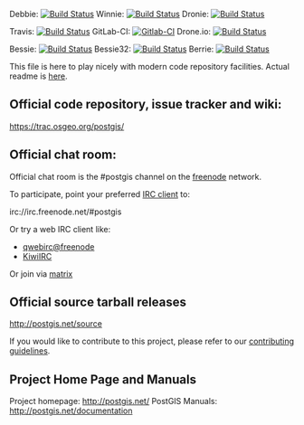 Debbie:
   [![Build Status](https://debbie.postgis.net/buildStatus/icon?job=PostGIS_3.0)](https://debbie.postgis.net/view/PostGIS/job/PostGIS_3.0/)
Winnie:
 [![Build Status](https://winnie.postgis.net:444/buildStatus/icon?job=PostGIS_3.0)](https://winnie.postgis.net:444/view/PostGIS/job/PostGIS_3.0/)
Dronie:
 [![Build Status](https://dronie.osgeo.org/api/badges/postgis/postgis/status.svg?branch=stable-3.0)](https://dronie.osgeo.org/postgis/postgis?branch=stable-3.0)

Travis:
 [![Build Status](https://api.travis-ci.org/postgis/postgis.svg?branch=stable-3.0)](http://travis-ci.org/postgis/postgis)
GitLab-CI:
 [![Gitlab-CI](https://gitlab.com/postgis/postgis/badges/stable-3.0/pipeline.svg)](https://gitlab.com/postgis/postgis/commits/stable-3.0)
Drone.io:
 [![Build Status](https://cloud.drone.io/api/badges/postgis/postgis/status.svg?branch=stable-3.0)](https://cloud.drone.io/postgis/postgis?branch=stable-3.0)


Bessie:
 [![Build Status](https://debbie.postgis.net/buildStatus/icon?job=PostGIS_Worker_Run%2Flabel%3Dbessie)](https://debbie.postgis.net/view/PostGIS/job/PostGIS_Worker_Run/label=bessie/)
Bessie32:
 [![Build Status](https://debbie.postgis.net/buildStatus/icon?job=PostGIS_Worker_Run%2Flabel%3Dbessie32)](https://debbie.postgis.net/view/PostGIS/job/PostGIS_Worker_Run/label=bessie32/)
Berrie:
 [![Build Status](https://debbie.postgis.net/buildStatus/icon?job=PostGIS_Worker_Run%2Flabel%3Dberrie)](https://debbie.postgis.net/view/PostGIS/job/PostGIS_Worker_Run/label=berrie/)


This file is here to play nicely with modern code repository facilities.
Actual readme is [here](README.postgis).

## Official code repository, issue tracker and wiki:
https://trac.osgeo.org/postgis/

## Official chat room:

Official chat room is the #postgis channel on the
[freenode](https://freenode.net) network.

To participate, point your preferred
[IRC client](https://en.wikipedia.org/wiki/Comparison_of_Internet_Relay_Chat_clients)
to:

 irc://irc.freenode.net/#postgis

Or try a web IRC client like:
 - [qwebirc@freenode](https://webchat.freenode.net/?channels=#postgis)
 - [KiwiIRC](https://kiwiirc.com/client/irc.freenode.net/#postgis)

Or join via [matrix](https://matrix.to/#/#postgis:matrix.org)

## Official source tarball releases

http://postgis.net/source

If you would like to contribute to this project, please refer to our
[contributing guidelines](CONTRIBUTING.md).

## Project Home Page and Manuals
Project homepage: http://postgis.net/
PostGIS Manuals: http://postgis.net/documentation
